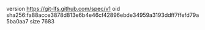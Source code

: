 version https://git-lfs.github.com/spec/v1
oid sha256:fa88acce3878d813e6b4e46cf42896ebde34959a3193ddff7ffefd79a5ba0aa7
size 7683
